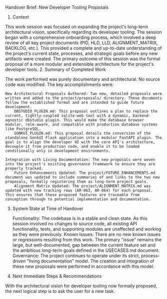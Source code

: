 Handover Brief: New Developer Tooling Proposals
1. Context

This work session was focused on expanding the project's long-term architectural vision, specifically regarding its developer tooling. The session began with a comprehensive onboarding process, which involved a deep review of all key project documents (PID, HLD, LLD, ALIGNMENT_MATRIX, BACKLOG, etc.). This provided a complete and up-to-date understanding of the project's current state, processes, and strategic goals before any new artifacts were created. The primary outcome of this session was the formal proposal of a more modular and extensible architecture for the project's developer tools.
2. Summary of Completed Work

The work performed was purely documentary and architectural. No source code was modified. The key accomplishments were:

    New Architectural Proposals Authored: Two new, detailed proposals were written and added to the project/proposals/ directory. These documents follow the established format and are intended to guide future development.
        DBSTUDIO_PLUGIN.md: This proposal outlines a plan to replace the current, tightly-coupled sqlite-web tool with a dynamic, backend-agnostic dbstudio plugin. This would make the database browser modular, role-aware, and compatible with production database systems like PostgreSQL.
        GONKUI_PLUGIN.md: This proposal details the conversion of the standalone GonkUI Flask application into a modular FastAPI plugin. The goal is to align the developer UI with the core API's architecture, decouple it from production code, and enable it to be loaded conditionally only in development environments.

    Integration with Living Documentation: The new proposals were woven into the project's existing governance framework to ensure they are properly tracked.
        Future Enhancements Updated: The project/FUTURE_ENHANCEMENTS.md document was updated to include summaries of and links to the two new proposals, formally registering them as long-term project goals.
        Alignment Matrix Updated: The project/ALIGNMENT_MATRIX.md was updated with new tracking rows (AR-063, AR-064) for each proposal. This ensures that these proposed features are traceable from conception through to potential implementation and documentation.

3. System State at Time of Handover

    Functionality: The codebase is in a stable and clean state. As this session involved no changes to source code, all existing API functionality, tests, and supporting modules are unaffected and working as they were previously.
    Known Issues: There are no new known issues or regressions resulting from this work. The primary "issue" remains the large, but well-documented, gap between the current feature set and the ambitious long-term goals defined in the USECASES.md document.
    Governance: The project continues to operate under its strict, process-driven "living documentation" model. The creation and integration of these new proposals were performed in accordance with this model.

4. Next Immediate Steps & Recommendations

With the architectural vision for developer tooling now formally proposed, the next logical step is to ask the user for a new task.
